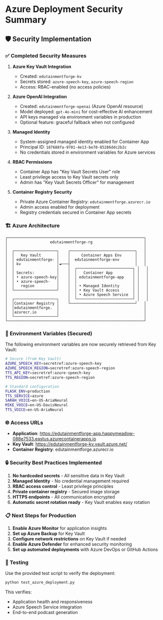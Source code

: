 # Azure Deployment Security Summary

## 🛡️ Security Implementation

### ✅ Completed Security Measures

1. **Azure Key Vault Integration**
   - Created: `edutainmentforge-kv`
   - Secrets stored: `azure-speech-key`, `azure-speech-region`
   - Access: RBAC-enabled (no access policies)

2. **Azure OpenAI Integration**
   - Created: `edutainmentforge-openai` (Azure OpenAI resource)
   - Model deployed: `gpt-4o-mini` for cost-effective AI enhancement
   - API keys managed via environment variables in production
   - Optional feature: graceful fallback when not configured

3. **Managed Identity**
   - System-assigned managed identity enabled for Container App
   - Principal ID: `187688fa-9701-4e13-be70-85286ddc2b2c`
   - No credentials stored in environment variables for Azure services

4. **RBAC Permissions**
   - Container App has "Key Vault Secrets User" role
   - Least privilege access to Key Vault secrets only
   - Admin has "Key Vault Secrets Officer" for management

5. **Container Registry Security**
   - Private Azure Container Registry: `edutainmentforge.azurecr.io`
   - Admin access enabled for deployment
   - Registry credentials secured in Container App secrets

### 🏗️ Azure Architecture

```
┌─────────────────────────────────────────────────────────────┐
│                   edutainmentforge-rg                       │
│                                                             │
│  ┌───────────────────┐    ┌─────────────────────────────┐   │
│  │   Key Vault       │    │     Container Apps Env      │   │
│  │ edutainmentforge- │    │  edutainmentforge-env       │   │
│  │ kv                │◄───┤                             │   │
│  │                   │    │  ┌─────────────────────────┐ │   │
│  │ Secrets:          │    │  │   Container App         │ │   │
│  │ • azure-speech-key│    │  │ edutainmentforge-app    │ │   │
│  │ • azure-speech-   │    │  │                         │ │   │
│  │   region          │    │  │ • Managed Identity      │ │   │
│  └───────────────────┘    │  │ • Key Vault Access      │ │   │
│                           │  │ • Azure Speech Service  │ │   │
│  ┌───────────────────┐    │  └─────────────────────────┘ │   │
│  │Container Registry │    └─────────────────────────────┘   │
│  │edutainmentforge.  │                                      │
│  │azurecr.io         │                                      │
│  └───────────────────┘                                      │
└─────────────────────────────────────────────────────────────┘
```

### 🔑 Environment Variables (Secured)

The following environment variables are now securely retrieved from Key Vault:

```bash
# Secure (from Key Vault)
AZURE_SPEECH_KEY=secretref:azure-speech-key
AZURE_SPEECH_REGION=secretref:azure-speech-region
TTS_API_KEY=secretref:azure-speech-key
TTS_REGION=secretref:azure-speech-region

# Standard configuration
FLASK_ENV=production
TTS_SERVICE=azure
SARAH_VOICE=en-US-AriaNeural
MIKE_VOICE=en-US-DavisNeural
TTS_VOICE=en-US-AriaNeural
```

### 🌐 Access URLs

- **Application**: https://edutainmentforge-app.happymeadow-088e7533.eastus.azurecontainerapps.io
- **Key Vault**: https://edutainmentforge-kv.vault.azure.net/
- **Container Registry**: edutainmentforge.azurecr.io

### 🔒 Security Best Practices Implemented

1. **No hardcoded secrets** - All sensitive data in Key Vault
2. **Managed Identity** - No credential management required
3. **RBAC access control** - Least privilege principles
4. **Private container registry** - Secured image storage
5. **HTTPS endpoints** - All communication encrypted
6. **Automatic secret rotation ready** - Key Vault enables easy rotation

### 📋 Next Steps for Production

1. **Enable Azure Monitor** for application insights
2. **Set up Azure Backup** for Key Vault
3. **Configure network restrictions** on Key Vault if needed
4. **Enable Azure Defender** for enhanced security monitoring
5. **Set up automated deployments** with Azure DevOps or GitHub Actions

### 🚀 Testing

Use the provided test script to verify the deployment:

```bash
python test_azure_deployment.py
```

This verifies:
- Application health and responsiveness
- Azure Speech Service integration
- End-to-end podcast generation
